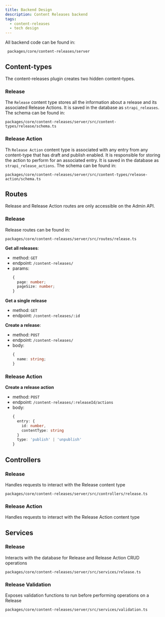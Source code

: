 ```yaml
---
title: Backend Design
description: Content Releases backend
tags:
  - content-releases
  - tech design
---
```


All backend code can be found in:

```
 packages/core/content-releases/server
```

## Content-types

The content-releases plugin creates two hidden content-types.

### Release

The `Release` content type stores all the information about a release and its associated Release Actions. It is saved in the database as `strapi_releases`. The schema can be found in:

```
packages/core/content-releases/server/src/content-types/release/schema.ts
```

### Release Action

Th `Release Action` content type is associated with any entry from any content-type that has draft and publish enabled. It is responsible for storing the action to perform for an associated entry. It is saved in the database as `strapi_release_actions`. The schema can be found in:

```
packages/core/content-releases/server/src/content-types/release-action/schema.ts
```

## Routes

Release and Release Action routes are only accessible on the Admin API.

### Release

Release routes can be found in:

```
packages/core/content-releases/server/src/routes/release.ts
```

**Get all releases**:

- method: `GET`
- endpoint: `/content-releases/`
- params:
  ```ts
  {
    page: number;
    pageSize: number;
  }
  ```

**Get a single release**

- method: `GET`
- endpoint: `/content-releases/:id`

**Create a release**:

- method: `POST`
- endpoint: `/content-releases/`
- body:
  ```ts
  {
    name: string;
  }
  ```

### Release Action

**Create a release action**

- method: `POST`
- endpoint: `/content-releases/:releaseId/actions`
- body:
  ```ts
  {
    entry: {
      id: number,
      contentType: string
    }
    type: 'publish' | 'unpublish'
  }
  ```

## Controllers

### Release

Handles requests to interact with the Release content type

```
packages/core/content-releases/server/src/controllers/release.ts
```

### Release Action

Handles requests to interact with the Release Action content type

## Services

### Release

Interacts with the database for Release and Release Action CRUD operations

```
packages/core/content-releases/server/src/services/release.ts
```

### Release Validation

Exposes validation functions to run before performing operations on a Release

```
packages/core/content-releases/server/src/services/validation.ts
```
